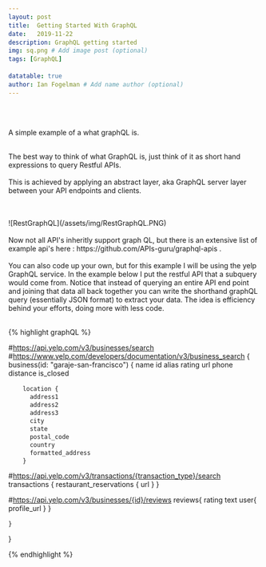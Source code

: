 ```yaml
---
layout: post
title:  Getting Started With GraphQL
date:   2019-11-22
description: GraphQL getting started
img: sq.png # Add image post (optional)
tags: [GraphQL]

datatable: true
author: Ian Fogelman # Add name author (optional)
---
```

<meta property="og:title" content="Getting Started With GraphQL">
<meta property="og:description" content="A blog by Ian Fogelman.">
<meta property="og:image" content="https://repository-images.githubusercontent.com/190807493/a3610e80-bed1-11e9-87ac-2a4f0aa3b2ee">
<meta property="og:url" content="https://repository-images.githubusercontent.com/190807493/a3610e80-bed1-11e9-87ac-2a4f0aa3b2ee">

<br>
<br>

A simple example of a what graphQL is.
<br>
<br>

The best way to think of what GraphQL is, just think of it as short hand expressions to query Restful APIs.
<br>
<br>
This is achieved by applying an abstract layer, aka GraphQL server layer between your API endpoints and clients.

<br>
<br>
![RestGraphQL](/assets/img/RestGraphQL.PNG)
<br>
<br>
Now not all API's inheritly support graph QL, but there is an extensive list of example api's here : https://github.com/APIs-guru/graphql-apis .

<br>
<br>
You can also code up your own, but for this example I will be using the yelp GraphQL service.
In the example below I put the restful API that a subquery would come from. Notice that instead of querying an entire API end point and joining that data all back together you can write the shorthand graphQL query (essentially JSON format) to extract your data. The idea is efficiency behind your efforts, doing more with less code.

<br>
<br>

{% highlight graphQL %}

#https://api.yelp.com/v3/businesses/search
#https://www.yelp.com/developers/documentation/v3/business_search
{
    business(id: "garaje-san-francisco") {
        name
        id
        alias
        rating
        url
        phone
        distance
        is_closed

        location {
          address1
          address2
          address3
          city
          state
          postal_code
          country
          formatted_address
        }
    
#https://api.yelp.com/v3/transactions/{transaction_type}/search
    transactions
    {
      restaurant_reservations {
        url
      }
    }
    
#https://api.yelp.com/v3/businesses/{id}/reviews
    reviews{
      rating
      text
      user{
        profile_url
      }
    }
    
    }  
}

{% endhighlight %}
